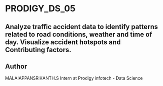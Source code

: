 # PRODIGY_DS_05

## Analyze traffic accident data to identify patterns related to road conditions, weather and time of day. Visualize accident hotspots and Contributing factors.

## Author
MALAIAPPANSRIKANTH.S
Intern at Prodigy infotech - Data Science
